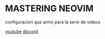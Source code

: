 # MASTERING NEOVIM

configuracion que armo para la serie de videos

[youtube](https://www.youtube.com/playlist?list=PLzc_3azyItDXysVKuih0vRHziTuSZEVP9)
[discord](https://discord.gg/4Pe8hfRfTx)
